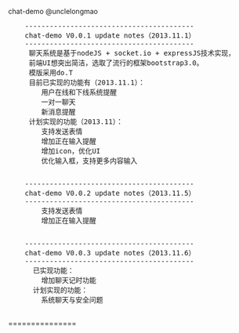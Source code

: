   chat-demo
  @unclelongmao

 
  <pre>
    -----------------------------------------
    chat-demo V0.0.1 update notes（2013.11.1）
    -----------------------------------------
     聊天系统是基于nodeJS + socket.io + expressJS技术实现，
     前端UI想突出简洁，选取了流行的框架bootstrap3.0。
     模版采用do.T
     目前已实现的功能有（2013.11.1）：
        用户在线和下线系统提醒
        一对一聊天
        新消息提醒
     计划实现的功能（2013.11）：
        支持发送表情
        增加正在输入提醒
        增加icon，优化UI
        优化输入框，支持更多内容输入
  </pre>
  <pre>
    -----------------------------------------
    chat-demo V0.0.2 update notes（2013.11.5）
    -----------------------------------------
        支持发送表情
        增加正在输入提醒
  </pre>
  <pre>
    -----------------------------------------
    chat-demo V0.0.3 update notes（2013.11.6）
    -----------------------------------------
      已实现功能：
        增加聊天记时功能
      计划实现的功能：
        系统聊天与安全问题
  </pre>
===============
